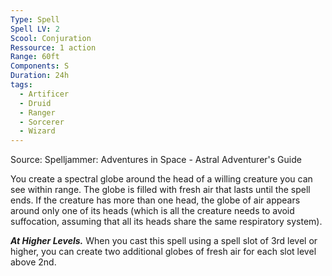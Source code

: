 ```yaml
---
Type: Spell
Spell LV: 2
Scool: Conjuration
Ressource: 1 action
Range: 60ft
Components: S
Duration: 24h
tags:
  - Artificer
  - Druid
  - Ranger
  - Sorcerer
  - Wizard
---
```

Source: Spelljammer: Adventures in Space - Astral Adventurer's Guide

You create a spectral globe around the head of a willing creature you can see within range. The globe is filled with fresh air that lasts until the spell ends. If the creature has more than one head, the globe of air appears around only one of its heads (which is all the creature needs to avoid suffocation, assuming that all its heads share the same respiratory system).

**_At Higher Levels._** When you cast this spell using a spell slot of 3rd level or higher, you can create two additional globes of fresh air for each slot level above 2nd.